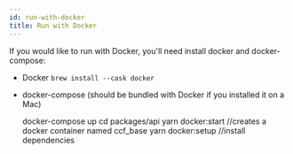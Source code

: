 ```yaml
---
id: run-with-docker
title: Run with Docker
---
```


If you would like to run with Docker, you'll need install docker and docker-compose:

- Docker `brew install --cask docker`
- docker-compose (should be bundled with Docker if you installed it on a Mac)


    docker-compose up
    cd packages/api
    yarn docker:start //creates a docker container named ccf_base
    yarn docker:setup //install dependencies
